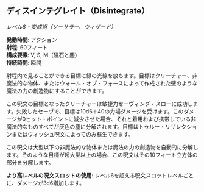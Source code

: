 ## ディスインテグレイト（Disintegrate）
*レベル6・変成術（ソーサラー、ウィザード）*

**発動時間**: アクション  
**射程**: 60フィート  
**構成要素**: V, S, M（磁石と塵）  
**持続時間**: 瞬間

射程内で見ることができる目標に緑の光線を放ちます。目標はクリーチャー、非魔法的な物体、またはウォール・オブ・フォースによって作成された壁のような魔法の力の創造物にすることができます。

この呪文の目標となったクリーチャーは敏捷力セーヴィング・スローに成功します。失敗したセーヴで、目標は10d6＋40の力場ダメージを受けます。このダメージが0ヒット・ポイントに減少させた場合、それと着用および携帯している非魔法的なものすべてが灰色の塵に分解されます。目標はトゥルー・リザレクションまたはウィッシュ呪文によってのみ蘇生できます。

この呪文は大型以下の非魔法的な物体または魔法の力の創造物を自動的に分解します。そのような目標が超大型以上の場合、この呪文はその10フィート立方体の部分を分解します。

**より高レベルの呪文スロットの使用**: レベル6を超える呪文スロットレベルごとに、ダメージが3d6増加します。